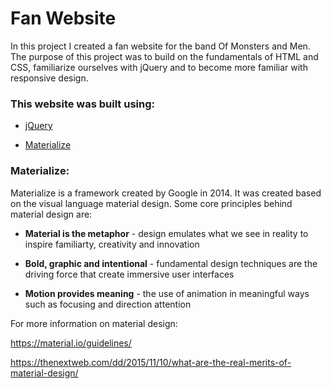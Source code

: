 # Fan Website 

In this project I created a fan website for the band Of Monsters and Men. The purpose of this project was to build on the fundamentals of HTML and CSS, familiarize ourselves with jQuery and to become more familiar with responsive design.


### This website was built using:

* [jQuery](https://jquery.com/)

* [Materialize](http://materializecss.com/)


### Materialize:

Materialize is a framework created by Google in 2014. It was created based on the visual language material design. Some core
principles behind material design are:

+ **Material is the metaphor** - design emulates what we see in reality to inspire familiarty, creativity and innovation 

+ **Bold, graphic and intentional** - fundamental design techniques are the driving force that create immersive user interfaces

+ **Motion provides meaning** - the use of animation in meaningful ways such as focusing and direction attention

For more information on material design:

https://material.io/guidelines/

https://thenextweb.com/dd/2015/11/10/what-are-the-real-merits-of-material-design/


